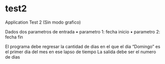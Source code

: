 # test2
Application Test 2 (Sin modo grafico)

Dados dos parametros de entrada
• parametro 1: fecha inicio
• parametro 2: fecha fin

El programa debe regresar la cantidad de dias en el que el dia “Domingo” es el primer dia del mes en ese lapso de tiempo
La salida debe ser el numero de dias

